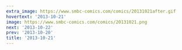 ```yaml
---
extra_image: https://www.smbc-comics.com/comics/20131021after.gif
hovertext: '2013-10-21'
image: https://www.smbc-comics.com/comics/20131021.png
next: '2013-10-22'
prev: '2013-10-20'
title: '2013-10-21'
---
```

